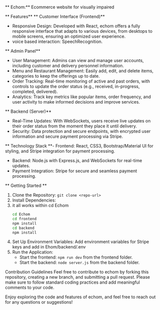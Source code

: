**
 Echom:** Ecommerce website for visually impaired


**
 Features**
**
 Customer Interface (Frontend)**
- Responsive Design: Developed with React, echom offers a fully responsive interface that adapts to various devices, from desktops to mobile screens, ensuring an optimized user experience.
- voice based interaction: SpeechRecognition.
  
** Admin Panel**
- User Management: Admins can view and manage user accounts, including customer and delivery personnel information.
- Menu and Restaurant Management: Easily add, edit, and delete items, categories to keep the offerings up to date.
- Order Tracking: Real-time monitoring of active and past orders, with controls to update the order status (e.g., received, in-progress, completed, delivered).
- Analytics: Track key metrics like popular items, order frequency, and user activity to make informed decisions and improve services.

** Backend (Server)**
- Real-Time Updates: With WebSockets, users receive live updates on their order status from the moment they place it until delivery.
- Security: Data protection and secure endpoints, with encrypted user information and secure payment processing via Stripe.

** Technology Stack
**- Frontend: React, CSS3, Bootstrap/Material UI for styling, and Stripe integration for payment processing.
- Backend: Node.js with Express.js, and WebSockets for real-time updates.
- Payment Integration: Stripe for secure and seamless payment processing.

** Getting Started
**
1. Clone the Repository: `git clone <repo-url>`
2. Install Dependencies:
3. it all works within cd Echom
   ```bash
   cd Echom
   cd frontend
   npm install
   cd backend
   npm install
   ```
4. Set Up Environment Variables: Add environment variables for  Stripe keys and add in Ehom/backend/.env
5. Run the Application:
   - Start the frontend: `npm run dev` from the frontend folder.
   - Start the backend: `node server.js` from the backend folder.


 Contribution Guidelines
Feel free to contribute to echom by forking this repository, creating a new branch, and submitting a pull request. Please make sure to follow standard coding practices and add meaningful comments to your code.

Enjoy exploring the code and features of echom, and feel free to reach out for any questions or suggestions!

